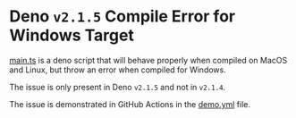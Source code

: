 # Deno `v2.1.5` Compile Error for Windows Target

[main.ts](main.ts) is a deno script that will behave properly when compiled on
MacOS and Linux, but throw an error when compiled for Windows.

The issue is only present in Deno `v2.1.5` and not in `v2.1.4`.

The issue is demonstrated in GitHub Actions in the
[demo.yml](.github/workflows/demo.yml) file.
